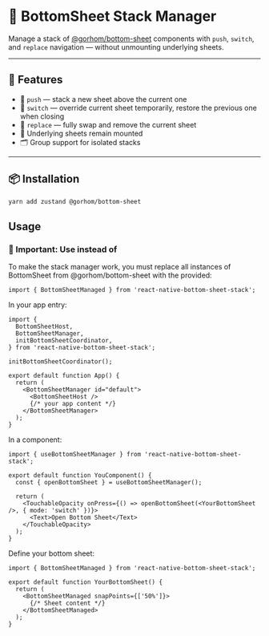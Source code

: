 # 🧩 BottomSheet Stack Manager

Manage a stack of [@gorhom/bottom-sheet](https://github.com/gorhom/react-native-bottom-sheet) components with `push`, `switch`, and `replace` navigation — without unmounting underlying sheets.

---

## 🚀 Features

- 🧱 `push` — stack a new sheet above the current one
- 🔄 `switch` — override current sheet temporarily, restore the previous one when closing
- 🔁 `replace` — fully swap and remove the current sheet
- 🧠 Underlying sheets remain mounted
- 🗂️ Group support for isolated stacks

---

## 📦 Installation

```bash
yarn add zustand @gorhom/bottom-sheet
```

## Usage

### 🧠 Important: Use <BottomSheetManaged /> instead of <BottomSheet />

To make the stack manager work, you must replace all instances of BottomSheet from @gorhom/bottom-sheet with the provided:

```tsx
import { BottomSheetManaged } from 'react-native-bottom-sheet-stack';
```

In your app entry:

```tsx
import {
  BottomSheetHost,
  BottomSheetManager,
  initBottomSheetCoordinator,
} from 'react-native-bottom-sheet-stack';

initBottomSheetCoordinator();

export default function App() {
  return (
    <BottomSheetManager id="default">
      <BottomSheetHost />
      {/* your app content */}
    </BottomSheetManager>
  );
}
```

In a component:

```tsx
import { useBottomSheetManager } from 'react-native-bottom-sheet-stack';

export default function YouComponent() {
  const { openBottomSheet } = useBottomSheetManager();

  return (
    <TouchableOpacity onPress={() => openBottomSheet(<YourBottomSheet />, { mode: 'switch' })}>
      <Text>Open Bottom Sheet</Text>
    </TouchableOpacity>
  );
}
```

Define your bottom sheet:

```tsx
import { BottomSheetManaged } from 'react-native-bottom-sheet-stack';

export default function YourBottomSheet() {
  return (
    <BottomSheetManaged snapPoints={['50%']}>
      {/* Sheet content */}
    </BottomSheetManaged>
  );
}
```